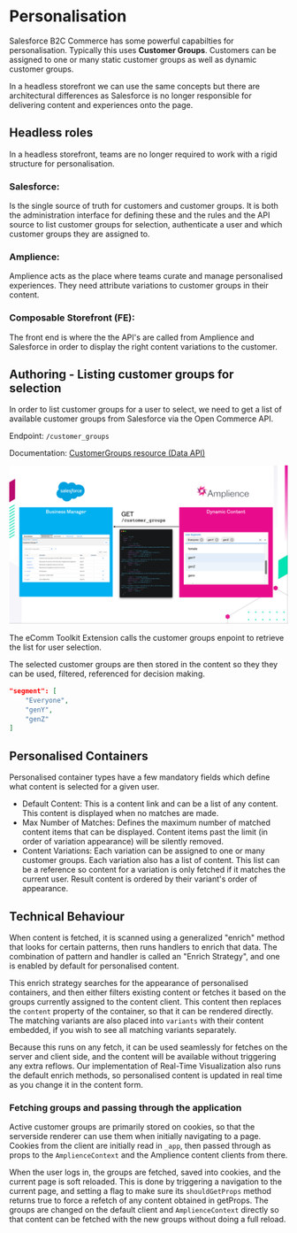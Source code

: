 # Personalisation

Salesforce B2C Commerce has some powerful capabilties for personalisation. Typically this uses **Customer Groups**. Customers can be assigned to one or many static customer groups as well as dynamic customer groups.

In a headless storefront we can use the same concepts but there are architectural differences as Salesforce is no longer responsible for delivering content and experiences onto the page.

## Headless roles

In a headless storefront, teams are no longer required to work with a rigid structure for personalisation.

### Salesforce:
Is the single source of truth for customers and customer groups. It is both the administration interface for defining these and the rules and the API source to list customer groups for selection, authenticate a user and which customer groups they are assigned to.

### Amplience:
Amplience acts as the place where teams curate and manage personalised experiences. They need attribute variations to customer groups in their content.

### Composable Storefront (FE):
The front end is where the the API's are called from Amplience and Salesforce in order to display the right content variations to the customer.

## Authoring - Listing customer groups for selection
In order to list customer groups for a user to select, we need to get a list of available customer groups from Salesforce via the Open Commerce API.

Endpoint: `/customer_groups`

Documentation: [CustomerGroups resource (Data API)](https://documentation.b2c.commercecloud.salesforce.com/DOC2/index.jsp?topic=%2Fcom.demandware.dochelp%2Fcontent%2Fb2c_commerce%2Ftopics%2Fcustomers%2Fb2c_creating_a_customer_group.html)

![Customer Groups Call)](./media/personalisation_customer-groups-authoring.png)

The eComm Toolkit Extension calls the customer groups enpoint to retrieve the list for user selection.

The selected customer groups are then stored in the content so they they can be used, filtered, referenced for decision making.

```json
"segment": [
    "Everyone",
    "genY",
    "genZ"
]
```


## Personalised Containers

Personalised container types have a few mandatory fields which define what content is selected for a given user.

- Default Content: This is a content link and can be a list of any content. This content is displayed when no matches are made.
- Max Number of Matches: Defines the maximum number of matched content items that can be displayed. Content items past the limit (in order of variation appearance) will be silently removed.
- Content Variations: Each variation can be assigned to one or many customer groups. Each variation also has a list of content. This list can be a reference so content for a variation is only fetched if it matches the current user. Result content is ordered by their variant's order of appearance.

## Technical Behaviour

When content is fetched, it is scanned using a generalized "enrich" method that looks for certain patterns, then runs handlers to enrich that data. The combination of pattern and handler is called an "Enrich Strategy", and one is enabled by default for personalised content.

This enrich strategy searches for the appearance of personalised containers, and then either filters existing content or fetches it based on the groups currently assigned to the content client. This content then replaces the `content` property of the container, so that it can be rendered directly. The matching variants are also placed into `variants` with their content embedded, if you wish to see all matching variants separately.

Because this runs on any fetch, it can be used seamlessly for fetches on the server and client side, and the content will be available without triggering any extra reflows. Our implementation of Real-Time Visualization also runs the default enrich methods, so personalised content is updated in real time as you change it in the content form.

### Fetching groups and passing through the application

Active customer groups are primarily stored on cookies, so that the serverside renderer can use them when initially navigating to a page. Cookies from the client are initially read in `_app`, then passed through as props to the `AmplienceContext` and the Amplience content clients from there.

When the user logs in, the groups are fetched, saved into cookies, and the current page is soft reloaded. This is done by triggering a navigation to the current page, and setting a flag to make sure its `shouldGetProps` method returns true to force a refetch of any content obtained in getProps. The groups are changed on the default client and `AmplienceContext` directly so that content can be fetched with the new groups without doing a full reload.